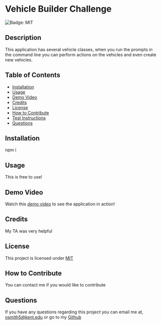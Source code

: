 # Vehicle Builder Challenge

![Badge: MIT](https://img.shields.io/badge/License-MIT-blue.svg)

## Description

This application has several vehicle classes, when you run the prompts in the command line you can perform actions on the vehicles and even create new vehicles.

## Table of Contents

- [Installation](#installation)
- [Usage](#usage)
- [Demo Video](#demo-video)
- [Credits](#credits)
- [License](#license)
- [How to Contribute](#how-to-contribute)
- [Test Instructions](#test-instructions)
- [Questions](#questions)

## Installation

npm i

## Usage

This is free to use!

## Demo Video

Watch this [demo video](https://drive.google.com/file/d/1jkV8ZpvFy7IZm65OaU0iu6C-ycvQP5g7/view) to see the application in action!

## Credits

My TA was very helpful

## License

This project is licensed under [MIT](https://opensource.org/licenses/MIT)

## How to Contribute

You can contact me if you would like to contribute

## Questions

If you have any questions regarding this project you can email me at, [ osmith5@kent.edu](mailto:osmith5@kent.edu) or go to my [Github](https://github.com/Liv-5)
